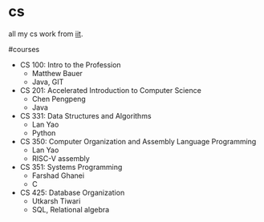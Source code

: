 # cs
all my cs work from [iit](https://iit.edu).

#courses
- CS 100: Intro to the Profession
  - Matthew Bauer
  - Java, GIT
- CS 201: Accelerated Introduction to Computer Science
  - Chen Pengpeng
  - Java
- CS 331: Data Structures and Algorithms
  - Lan Yao
  - Python
- CS 350: Computer Organization and Assembly Language Programming
  - Lan Yao
  - RISC-V assembly
- CS 351: Systems Programming
  - Farshad Ghanei
  - C
- CS 425: Database Organization
  - Utkarsh Tiwari
  - SQL, Relational algebra
